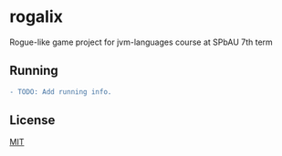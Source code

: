 # rogalix

Rogue-like game project for jvm-languages course at SPbAU 7th term

## Running

```diff
- TODO: Add running info. 
```

## License

[MIT](LICENSE)